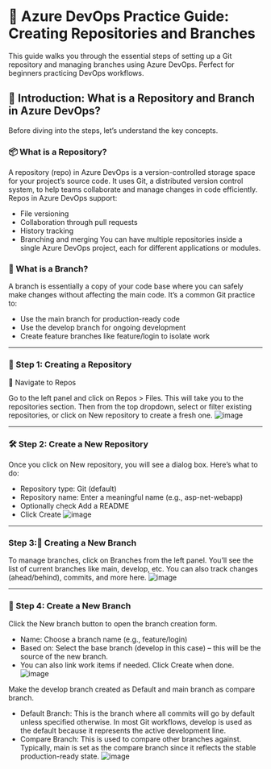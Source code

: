 # 📘 Azure DevOps Practice Guide: Creating Repositories and Branches
This guide walks you through the essential steps of setting up a Git repository and managing branches using Azure DevOps. Perfect for beginners practicing DevOps workflows.

## 🧠 Introduction: What is a Repository and Branch in Azure DevOps?
Before diving into the steps, let’s understand the key concepts.

### 📦 What is a Repository?
A repository (repo) in Azure DevOps is a version-controlled storage space for your project’s source code. It uses Git, a distributed version control system, to help teams collaborate and manage changes in code efficiently. Repos in Azure DevOps support:
-	File versioning
-	Collaboration through pull requests
-	History tracking
-	Branching and merging
You can have multiple repositories inside a single Azure DevOps project, each for different applications or modules.

### 🌿 What is a Branch?
A branch is essentially a copy of your code base where you can safely make changes without affecting the main code. It’s a common Git practice to:
-	Use the main branch for production-ready code
-	Use the develop branch for ongoing development
-	Create feature branches like feature/login to isolate work

________________________________________
### 📂 Step 1: Creating a Repository
🧭 Navigate to Repos

Go to the left panel and click on Repos > Files. This will take you to the repositories section.
Then from the top dropdown, select or filter existing repositories, or click on New repository to create a fresh one.
 ![image](https://github.com/user-attachments/assets/6498f8c9-8108-41ec-be5a-26a8cc002ece)
________________________________________

### 🛠️ Step 2: Create a New Repository

Once you click on New repository, you will see a dialog box. Here’s what to do:
-	Repository type: Git (default)
-	Repository name: Enter a meaningful name (e.g., asp-net-webapp)
-	Optionally check Add a README
-	Click Create
 ![image](https://github.com/user-attachments/assets/61b861d5-6883-4afa-a7bf-0ce44cba350c)
________________________________________

### Step 3:🌿 Creating a New Branch

To manage branches, click on Branches from the left panel.
You’ll see the list of current branches like main, develop, etc. You can also track changes (ahead/behind), commits, and more here.
 ![image](https://github.com/user-attachments/assets/ce8cefd1-e07b-45e2-9196-34805a6bbbfc)
________________________________________

### 🔧 Step 4: Create a New Branch

Click the New branch button to open the branch creation form.
-	Name: Choose a branch name (e.g., feature/login)
-	Based on: Select the base branch (develop in this case) – this will be the source of the new branch.
-	You can also link work items if needed.
Click Create when done.
![image](https://github.com/user-attachments/assets/f3a9db7d-4a04-469f-8435-b50f7a90db4c)


Make the develop branch created as Default and main branch as compare branch.
-	Default Branch: This is the branch where all commits will go by default unless specified otherwise. In most Git workflows, develop is used as the default because it represents the active development line.
-	Compare Branch: This is used to compare other branches against. Typically, main is set as the compare branch since it reflects the stable production-ready state.
 ![image](https://github.com/user-attachments/assets/06e0055c-9723-4740-9727-0575baa646a9)


